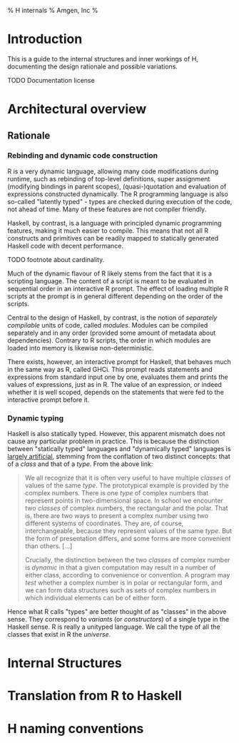 % H internals
% Amgen, Inc
%

<!-- fill-column: 70 -->

Introduction
============

This is a guide to the internal structures and inner workings of H,
documenting the design rationale and possible variations.

TODO Documentation license

Architectural overview
======================


Rationale
---------

### Rebinding and dynamic code construction

R is a very dynamic language, allowing many code modifications during
runtime, such as rebinding of top-level definitions, super assignment
(modifying bindings in parent scopes), (quasi-)quotation and
evaluation of expressions constructed dynamically. The R programming
language is also so-called "latently typed" - types are checked during
execution of the code, not ahead of time. Many of these features are
not compiler friendly.

Haskell, by contrast, is a language with principled dynamic
programming features, making it much easier to compile. This means
that not all R constructs and primitives can be readily mapped to
statically generated Haskell code with decent performance.

TODO footnote about cardinality.

Much of the dynamic flavour of R likely stems from the fact that it is
a scripting language. The content of a script is meant to be evaluated
in sequential order in an interactive R prompt. The effect of loading
multiple R scripts at the prompt is in general different depending on
the order of the scripts.

Central to the design of Haskell, by contrast, is the notion of
*separately compilable* units of code, called *modules*. Modules can
be compiled separately and in any order (provided some amount of
metadata about dependencies). Contrary to R scripts, the order in
which modules are loaded into memory is likewise non-deterministic.

There exists, however, an interactive prompt for Haskell, that behaves
much in the same way as R, called GHCi. This prompt reads statements
and expressions from standard input one by one, evaluates them and
prints the values of expressions, just as in R. The value of an
expression, or indeed whether it is well scoped, depends on the
statements that were fed to the interactive prompt before it.

### Dynamic typing

Haskell is also statically typed. However, this apparent mismatch does
not cause any particular problem in practice. This is because the
distinction between "statically typed" languages and "dynamically
typed" languages is [largely artificial][harper-dynamic-static],
stemming from the conflation of two distinct concepts: that of
a *class* and that of a *type*. From the above link:

> We all recognize that it is often very useful to have multiple
> *classes* of values of the same *type*. The prototypical example is
> provided by the complex numbers. There is one *type* of complex
> numbers that represent points in two-dimensional space. In school we
> encounter two *classes* of complex numbers, the rectangular and the
> polar. That is, there are two ways to present a complex number using
> two different systems of coordinates. They are, of course,
> interchangeable, because they represent values of the same *type*.
> But the form of presentation differs, and some forms are more
> convenient than others. [...]
>
> Crucially, the distinction between the two *classes* of complex
> number is *dynamic* in that a given computation may result in
> a number of either class, according to convenience or convention.
> A program may *test* whether a complex number is in polar or
> rectangular form, and we can form data structures such as sets of
> complex numbers in which individual elements can be of either form.

Hence what R calls "types" are better thought of as "classes" in the
above sense. They correspond to *variants* (or *constructors*) of
a single type in the Haskell sense. R is really a unityped language.
We call the type of all the classes that exist in R the *universe*.

[harper-dynamic-static]:
http://existentialtype.wordpress.com/2011/03/19/dynamic-languages-are-static-languages/

Internal Structures
===================



Translation from R to Haskell
=============================

H naming conventions
====================
